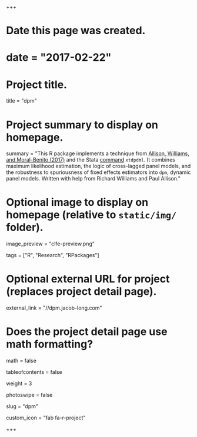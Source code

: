 +++
# Date this page was created.
# date = "2017-02-22"

# Project title.
title = "dpm"

# Project summary to display on homepage.
summary = "This R package implements a technique from [Allison, Williams, and Moral-Benito (2017)](https://www3.nd.edu/~rwilliam/dynamic/AllisonWilliamsMoralBenito2017.pdf) and the Stata [command](https://www3.nd.edu/~rwilliam/dynamic/SJPaper.pdf) `xtdpdml`. It combines maximum likelihood estimation, the logic of cross-lagged panel models, and the robustness to spuriousness of fixed effects estimators into `dpm`, dynamic panel models. Written with help from Richard Williams and Paul Allison."

# Optional image to display on homepage (relative to `static/img/` folder).
image_preview = "clfe-preview.png"

tags = ["R", "Research", "RPackages"]

# Optional external URL for project (replaces project detail page).
external_link = "//dpm.jacob-long.com"

# Does the project detail page use math formatting?
math = false

tableofcontents = false

weight = 3

photoswipe = false

slug = "dpm"

custom_icon = "fab fa-r-project"

+++